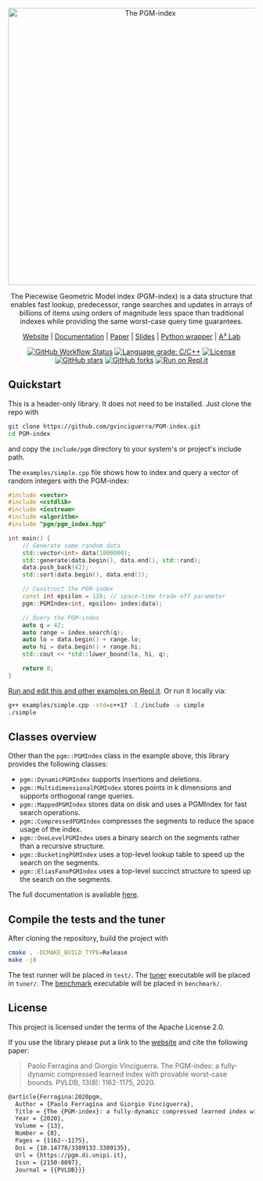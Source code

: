<p align="center">
  <img src="https://pgm.di.unipi.it/images/logo.svg" alt="The PGM-index" style="width: 565px">
</p>

<p align="center">The Piecewise Geometric Model index (PGM-index) is a data structure that enables fast lookup, predecessor, range searches and updates in arrays of billions of items using orders of magnitude less space than traditional indexes while providing the same worst-case query time guarantees.</p>

<p align="center">
    <a href="https://pgm.di.unipi.it/">Website</a>
    | <a href="https://pgm.di.unipi.it/docs">Documentation</a>
    | <a href="http://www.vldb.org/pvldb/vol13/p1162-ferragina.pdf">Paper</a>
    | <a href="https://pgm.di.unipi.it/slides-pgm-index-vldb.pdf">Slides</a>
    | <a href="https://github.com/gvinciguerra/PyGM">Python wrapper</a>
    | <a href="http://acube.di.unipi.it">A³ Lab</a>
</p>

<p align="center">
    <a href="https://github.com/gvinciguerra/PGM-index/actions?query=workflow%3Abuild"><img src="https://img.shields.io/github/workflow/status/gvinciguerra/PGM-index/build" alt="GitHub Workflow Status"></a>
    <a href="https://lgtm.com/projects/g/gvinciguerra/PGM-index/context:cpp"><img alt="Language grade: C/C++" src="https://img.shields.io/lgtm/grade/cpp/github/gvinciguerra/PGM-index?label=code%20quality"/></a>
    <a href="https://github.com/gvinciguerra/PGM-index/blob/master/LICENSE"><img src="https://img.shields.io/github/license/gvinciguerra/PGM-index" alt="License"></a>
    <a href="https://github.com/gvinciguerra/PGM-index/stargazers"><img src="https://img.shields.io/github/stars/gvinciguerra/PGM-index" alt="GitHub stars"></a>
    <a href="https://github.com/gvinciguerra/PGM-index/network/members"><img alt="GitHub forks" src="https://img.shields.io/github/forks/gvinciguerra/PGM-index"></a>
    <a href="https://repl.it/github/gvinciguerra/PGM-index"><img alt="Run on Repl.it" src="https://img.shields.io/badge/run-examples-667881?logo=repl.it&logoColor=white"></a>
</p>

## Quickstart

This is a header-only library. It does not need to be installed. Just clone the repo with

```bash
git clone https://github.com/gvinciguerra/PGM-index.git
cd PGM-index
```

and copy the `include/pgm` directory to your system's or project's include path.
                                                                          
The `examples/simple.cpp` file shows how to index and query a vector of random integers with the PGM-index: 

```cpp
#include <vector>
#include <cstdlib>
#include <iostream>
#include <algorithm>
#include "pgm/pgm_index.hpp"

int main() {
    // Generate some random data
    std::vector<int> data(1000000);
    std::generate(data.begin(), data.end(), std::rand);
    data.push_back(42);
    std::sort(data.begin(), data.end());

    // Construct the PGM-index
    const int epsilon = 128; // space-time trade-off parameter
    pgm::PGMIndex<int, epsilon> index(data);

    // Query the PGM-index
    auto q = 42;
    auto range = index.search(q);
    auto lo = data.begin() + range.lo;
    auto hi = data.begin() + range.hi;
    std::cout << *std::lower_bound(lo, hi, q);

    return 0;
}
```

[Run and edit this and other examples on Repl.it](https://repl.it/github/gvinciguerra/PGM-index). Or run it locally via:

```bash
g++ examples/simple.cpp -std=c++17 -I./include -o simple
./simple
```

## Classes overview

Other than the `pgm::PGMIndex` class in the example above, this library provides the following classes:

- `pgm::DynamicPGMIndex` supports insertions and deletions.
- `pgm::MultidimensionalPGMIndex` stores points in k dimensions and supports orthogonal range queries. 
- `pgm::MappedPGMIndex` stores data on disk and uses a PGMIndex for fast search operations.
- `pgm::CompressedPGMIndex` compresses the segments to reduce the space usage of the index.
- `pgm::OneLevelPGMIndex` uses a binary search on the segments rather than a recursive structure.
- `pgm::BucketingPGMIndex` uses a top-level lookup table to speed up the search on the segments. 
- `pgm::EliasFanoPGMIndex` uses a top-level succinct structure to speed up the search on the segments.

The full documentation is available [here](https://pgm.di.unipi.it/docs/).

## Compile the tests and the tuner

After cloning the repository, build the project with

```bash
cmake . -DCMAKE_BUILD_TYPE=Release
make -j8
```

The test runner will be placed in `test/`. The [tuner](https://pgm.di.unipi.it/docs/tuner/) executable will be placed in `tuner/`. The [benchmark](https://pgm.di.unipi.it/docs/benchmark/) executable will be placed in `benchmark/`.

## License

This project is licensed under the terms of the Apache License 2.0.

If you use the library please put a link to the [website](https://pgm.di.unipi.it) and cite the following paper:

> Paolo Ferragina and Giorgio Vinciguerra. The PGM-index: a fully-dynamic compressed learned index with provable worst-case bounds. PVLDB, 13(8): 1162-1175, 2020.

```tex
@article{Ferragina:2020pgm,
  Author = {Paolo Ferragina and Giorgio Vinciguerra},
  Title = {The {PGM-index}: a fully-dynamic compressed learned index with provable worst-case bounds},
  Year = {2020},
  Volume = {13},
  Number = {8},
  Pages = {1162--1175},
  Doi = {10.14778/3389133.3389135},
  Url = {https://pgm.di.unipi.it},
  Issn = {2150-8097},
  Journal = {{PVLDB}}}
```

